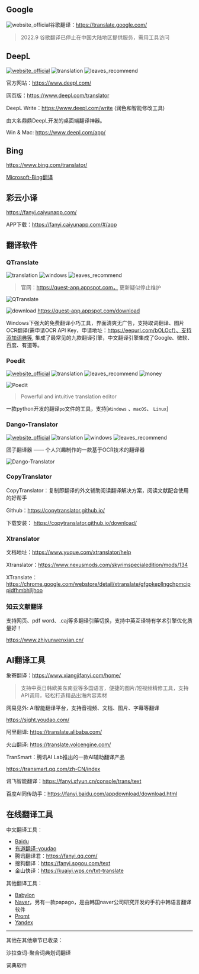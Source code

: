 ## Google

![website_official](https://gitbook07.oss-cn-hangzhou.aliyuncs.com/website_official.svg)谷歌翻译：https://translate.google.com/

> 2022.9 谷歌翻译已停止在中国大陆地区提供服务，需用工具访问

## DeepL
[![website_official](https://gitbook07.oss-cn-hangzhou.aliyuncs.com/website_official.svg)](https://www.deepl.com/) ![translation](https://gitbook07.oss-cn-hangzhou.aliyuncs.com/translation.svg)  ![leaves_recommend](https://gitbook07.oss-cn-hangzhou.aliyuncs.com/leaves_rec.svg)   

官方网站：https://www.deepl.com/

网页版：https://www.deepl.com/translator

DeepL Write：https://www.deepl.com/write  (润色和智能修改工具)

由大名鼎鼎DeepL开发的桌面端翻译神器。

Win & Mac: https://www.deepl.com/app/

## Bing

https://www.bing.com/translator/ 

[Microsoft-Bing翻译](https://www.bing.com/translator)

## 彩云小译

https://fanyi.caiyunapp.com/

APP下载：https://fanyi.caiyunapp.com/#/app

## 翻译软件

### QTranslate
![translation](https://gitbook07.oss-cn-hangzhou.aliyuncs.com/translation.svg) ![windows](https://gitbook07.oss-cn-hangzhou.aliyuncs.com/windows.svg) ![leaves_recommend](https://gitbook07.oss-cn-hangzhou.aliyuncs.com/leaves_rec.svg) 

> 官网：https://quest-app.appspot.com， 更新疑似停止维护

![QTranslate](../../.gitbook/assets/z-study-lang-q-translate.jpg)

![download](https://gitbook07.oss-cn-hangzhou.aliyuncs.com/download.svg) https://quest-app.appspot.com/download

Windows下强大的免费翻译小巧工具，界面清爽无广告，支持取词翻译、图片OCR翻译(需申请OCR API Key，申请地址：https://eepurl.com/bOLOcf）、支持添加词典等, 集成了最常见的九款翻译引擎，中文翻译引擎集成了Google、微软、百度、有道等。

### Poedit  
[![website_official](https://gitbook07.oss-cn-hangzhou.aliyuncs.com/website_official.svg)](https://poedit.net/) ![translation](https://gitbook07.oss-cn-hangzhou.aliyuncs.com/translation.svg)  ![leaves_recommend](https://gitbook07.oss-cn-hangzhou.aliyuncs.com/leaves_rec.svg)  ![money](https://gitbook07.oss-cn-hangzhou.aliyuncs.com/money_pay.svg) 

![Poedit](../../.gitbook/assets/z-study-lang-poedit.jpg)

> Powerful and intuitive translation editor

一款python开发的翻译`po`文件的工具，支持[`Windows` 、`macOS`、 `Linux`]

### Dango-Translator
[![website_official](https://gitbook07.oss-cn-hangzhou.aliyuncs.com/website_official.svg)](https://github.com/PantsuDango/Dango-Translator) ![translation](https://gitbook07.oss-cn-hangzhou.aliyuncs.com/translation.svg) ![windows](https://gitbook07.oss-cn-hangzhou.aliyuncs.com/windows.svg) ![leaves_recommend](https://gitbook07.oss-cn-hangzhou.aliyuncs.com/leaves_rec.svg) 

团子翻译器 —— 个人兴趣制作的一款基于OCR技术的翻译器

![Dango-Translator](../../.gitbook/assets/z-study-lang-dango-translate.jpg)

### CopyTranslator

CopyTranslator：复制即翻译的外文辅助阅读翻译解决方案，阅读文献配合使用的好帮手

Github：https://copytranslator.github.io/

下载安装： https://copytranslator.github.io/download/

### Xtranslator

文档地址：https://www.yuque.com/xtranslator/help

Xtranslator：https://www.nexusmods.com/skyrimspecialedition/mods/134

XTranslate：https://chrome.google.com/webstore/detail/xtranslate/gfgpkepllngchpmcippidfhmbhlljhoo

### 知云文献翻译

支持网页、pdf word、.caj等多翻译引藥切换，支持中英互译特有学术引擎优化质量好！

https://www.zhiyunwenxian.cn/

## AI翻译工具

象寄翻译：https://www.xiangjifanyi.com/home/

> 支持中英日韩欧美东南亚等多国语言，便捷的图片/短视频精修工具，支持API调用，轻松打造精品出海内容素材

网易见外: AI智能翻译平台，支持音视频、文档、图片、字幕等翻译

https://sight.youdao.com/

阿里翻译: https://translate.alibaba.com/

火山翻译: https://translate.volcengine.com/

TranSmart：腾讯AI Lab推出的一款AI辅助翻译产品

https://transmart.qq.com/zh-CN/index

讯飞智能翻译：https://fanyi.xfyun.cn/console/trans/text

百度AI同传助手：https://fanyi.baidu.com/appdownload/download.html

## 在线翻译工具

中文翻译工具：
- [Baidu](http://fanyi.baidu.com/)
- [有道翻译-youdao](http://fanyi.youdao.com/)
- 腾讯翻译君：https://fanyi.qq.com/
- 搜狗翻译：https://fanyi.sogou.com/text
- 金山快译：https://kuaiyi.wps.cn/txt-translate

其他翻译工具：

- [Babylon](http://translation.babylon-software.com/)
- [Naver](http://translate.naver.com/)，另有一款papago，是由韩国naver公司研究开发的手机中韩语言翻译软件
- [Promt](http://www.online-translator.com/)
- [Yandex](https://translate.yandex.com/)

----

其他在其他章节已收录：

沙拉查词-聚合词典划词翻译

词典软件